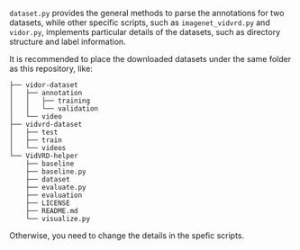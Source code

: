 `dataset.py` provides the general methods to parse the annotations for two datasets,
while other specific scripts, such as `imagenet_vidvrd.py` and `vidor.py`, implements particular details
of the datasets, such as directory structure and label information.

It is recommended to place the downloaded datasets under the same folder as this repository, like:
```
├── vidor-dataset
│   ├── annotation
│   │   ├── training
│   │   └── validation
│   └── video
├── vidvrd-dataset
│   ├── test
│   ├── train
│   └── videos
└── VidVRD-helper
    ├── baseline
    ├── baseline.py
    ├── dataset
    ├── evaluate.py
    ├── evaluation
    ├── LICENSE
    ├── README.md
    └── visualize.py
```
Otherwise, you need to change the details in the spefic scripts.

